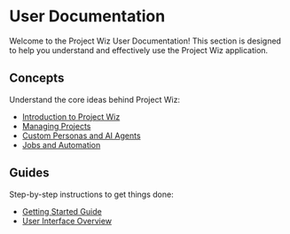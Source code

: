 # User Documentation

Welcome to the Project Wiz User Documentation! This section is designed to help you understand and effectively use the Project Wiz application.

## Concepts

Understand the core ideas behind Project Wiz:

*   [Introduction to Project Wiz](./concepts/01-introduction.md)
*   [Managing Projects](./concepts/02-projects.md)
*   [Custom Personas and AI Agents](./concepts/03-personas-and-agents.md)
*   [Jobs and Automation](./concepts/04-jobs-and-automation.md)

## Guides

Step-by-step instructions to get things done:

*   [Getting Started Guide](./guides/01-getting-started.md)
*   [User Interface Overview](./guides/02-interface-overview.md)
